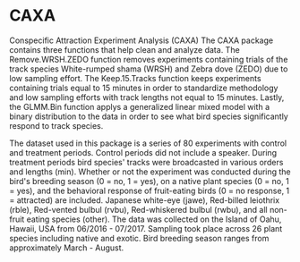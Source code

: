 # CAXA
Conspecific Attraction Experiment Analysis (CAXA)
The CAXA package contains three functions that help clean and analyze data. The Remove.WRSH.ZEDO function removes experiments containing trials of the track species White-rumped shama (WRSH) and Zebra dove (ZEDO) due to low sampling effort. The Keep.15.Tracks function keeps experiments containing trials equal to 15 minutes in order to standardize methodology and low sampling efforts with track lengths not equal to 15 minutes. Lastly, the GLMM.Bin function applys a generalized linear mixed model with a binary distribution to the data in order to see what bird species significantly respond to track species.

The dataset used in this package is a series of 80 experiments with control and treatment periods. Control periods did not include a speaker. During treatment periods bird species' tracks were broadcasted in various orders and lengths (min). Whether or not the experiment was conducted during the bird's breeding season (0 = no, 1 = yes), on a native plant species (0 = no, 1 = yes), and the behavioral response of fruit-eating birds (0 = no response, 1 = attracted) are included. Japanese white-eye (jawe), Red-billed leiothrix (rble), Red-vented bulbul (rvbu), Red-whiskered bulbul (rwbu), and all non-fruit eating species (other). The data was collected on the Island of Oahu, Hawaii, USA from 06/2016 - 07/2017. Sampling took place across 26 plant species including native and exotic. Bird breeding season ranges from approximately March - August. 
